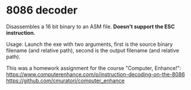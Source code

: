 # 8086 decoder

Disassembles a 16 bit binary to an ASM file. **Doesn't support the ESC instruction.**

Usage:
Launch the exe with two arguments, first is the source binary filename (and relative path), second is the output filename (and relative path).

This was a homework assignment for the course "Computer, Enhance!":
https://www.computerenhance.com/p/instruction-decoding-on-the-8086
https://github.com/cmuratori/computer_enhance
